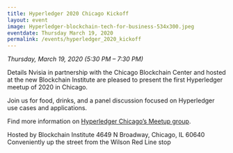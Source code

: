 ```yaml
---
title: Hyperledger 2020 Chicago Kickoff
layout: event
image: Hyperledger-blockchain-tech-for-business-534x300.jpeg
eventdate: Thursday March 19, 2020
permalink: /events/hyperledger_2020_kickoff
---
```


<i>Thursday, March 19, 2020 (5:30 PM – 7:30 PM)</i>

Details
Nvisia in partnership with the Chicago Blockchain Center and hosted at the new Blockchain Institute are pleased to present the first Hyperledger meetup of 2020 in Chicago.

Join us for food, drinks, and a panel discussion focused on Hyperledger use cases and applications.

Find more information on <a href="https://www.meetup.com/Hyperledger-Chicago/events/268021107/">Hyperledger Chicago’s Meetup group</a>.

Hosted by Blockchain Institute
4649 N Broadway, Chicago, IL 60640
Conveniently up the street from the Wilson Red Line stop
